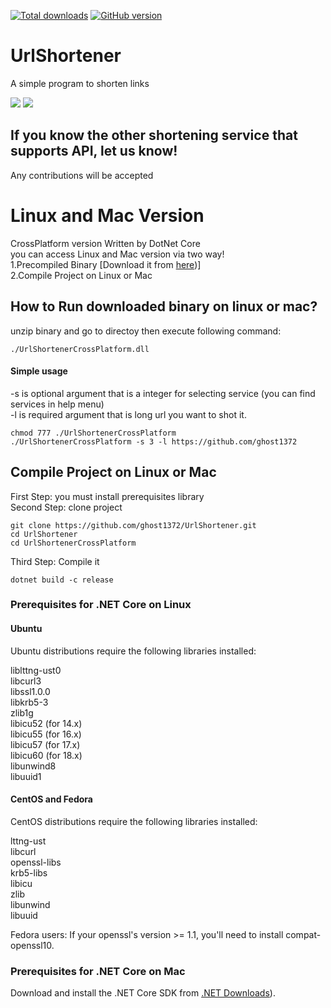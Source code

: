 [![Total downloads](https://img.shields.io/github/downloads/ghost1372/UrlShortener/total.svg)](https://github.com/ghost1372/UrlShortener/releases)
[![GitHub version](https://badge.fury.io/gh/ghost1372%2FUrlShortener.svg)](https://badge.fury.io/gh/ghost1372%2FUrlShortener)

# UrlShortener
A simple program to shorten links

![](https://file.soft98.ir/uploads/mahdi72/2018/10/26_10-zxc.png)
![](https://file.soft98.ir/uploads/mahdi72/2018/11/28_11-Untitled.png)


## If you know the other shortening service that supports API, let us know!

Any contributions will be accepted

# Linux and Mac Version
CrossPlatform version Written by DotNet Core<br>
you can access Linux and Mac version via two way!<br>
1.Precompiled Binary [Download it from [here](https://github.com/ghost1372/UrlShortener/releases))]<br>
2.Compile Project on Linux or Mac

## How to Run downloaded binary on linux or mac?
unzip binary and go to directoy then execute following command:
```
./UrlShortenerCrossPlatform.dll
```
#### Simple usage
-s is optional argument that is a integer for selecting service (you can find services in help menu)<br>
-l is required argument that is long url you want to shot it.
```
chmod 777 ./UrlShortenerCrossPlatform
./UrlShortenerCrossPlatform -s 3 -l https://github.com/ghost1372
```
## Compile Project on Linux or Mac
First Step: you must install prerequisites library<br>
Second Step: clone project
```
git clone https://github.com/ghost1372/UrlShortener.git
cd UrlShortener
cd UrlShortenerCrossPlatform
```
Third Step: Compile it
```
dotnet build -c release
```


### Prerequisites for .NET Core on Linux
#### Ubuntu
Ubuntu distributions require the following libraries installed:<br>

liblttng-ust0<br>
libcurl3<br>
libssl1.0.0<br>
libkrb5-3<br>
zlib1g<br>
libicu52 (for 14.x)<br>
libicu55 (for 16.x)<br>
libicu57 (for 17.x)<br>
libicu60 (for 18.x)<br>
libunwind8<br>
libuuid1<br>

#### CentOS and Fedora
CentOS distributions require the following libraries installed:<br>

lttng-ust<br>
libcurl<br>
openssl-libs<br>
krb5-libs<br>
libicu<br>
zlib<br>
libunwind<br>
libuuid<br>

Fedora users: If your openssl's version >= 1.1, you'll need to install compat-openssl10.

### Prerequisites for .NET Core on Mac
Download and install the .NET Core SDK from [.NET Downloads](https://www.microsoft.com/net/download/core)).


